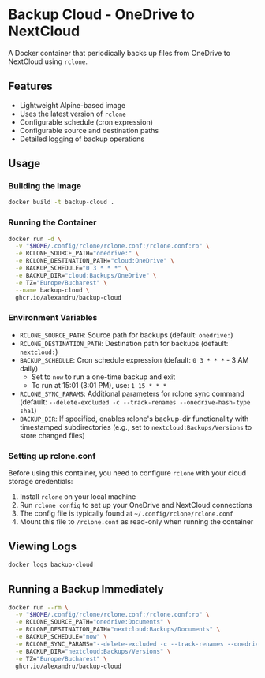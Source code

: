 # Backup Cloud - OneDrive to NextCloud

A Docker container that periodically backs up files from OneDrive to NextCloud using `rclone`.

## Features

- Lightweight Alpine-based image
- Uses the latest version of `rclone`
- Configurable schedule (cron expression)
- Configurable source and destination paths
- Detailed logging of backup operations

## Usage

### Building the Image

```bash
docker build -t backup-cloud .
```

### Running the Container

```bash
docker run -d \
  -v "$HOME/.config/rclone/rclone.conf:/rclone.conf:ro" \
  -e RCLONE_SOURCE_PATH="onedrive:" \
  -e RCLONE_DESTINATION_PATH="cloud:OneDrive" \
  -e BACKUP_SCHEDULE="0 3 * * *" \
  -e BACKUP_DIR="cloud:Backups/OneDrive" \
  -e TZ="Europe/Bucharest" \
  --name backup-cloud \
  ghcr.io/alexandru/backup-cloud
```

### Environment Variables

- `RCLONE_SOURCE_PATH`: Source path for backups (default: `onedrive:`)
- `RCLONE_DESTINATION_PATH`: Destination path for backups (default: `nextcloud:`)
- `BACKUP_SCHEDULE`: Cron schedule expression (default: `0 3 * * *` - 3 AM daily)
  - Set to `now` to run a one-time backup and exit
  - To run at 15:01 (3:01 PM), use: `1 15 * * *`
- `RCLONE_SYNC_PARAMS`: Additional parameters for rclone sync command (default: `--delete-excluded -c --track-renames --onedrive-hash-type sha1`)
- `BACKUP_DIR`: If specified, enables rclone's backup-dir functionality with timestamped subdirectories (e.g., set to `nextcloud:Backups/Versions` to store changed files)

### Setting up rclone.conf

Before using this container, you need to configure `rclone` with your cloud storage credentials:

1. Install `rclone` on your local machine
2. Run `rclone config` to set up your OneDrive and NextCloud connections
3. The config file is typically found at `~/.config/rclone/rclone.conf`
4. Mount this file to `/rclone.conf` as read-only when running the container

## Viewing Logs

```bash
docker logs backup-cloud
```

## Running a Backup Immediately

```bash
docker run --rm \
  -v "$HOME/.config/rclone/rclone.conf:/rclone.conf:ro" \
  -e RCLONE_SOURCE_PATH="onedrive:Documents" \
  -e RCLONE_DESTINATION_PATH="nextcloud:Backups/Documents" \
  -e BACKUP_SCHEDULE="now" \
  -e RCLONE_SYNC_PARAMS="--delete-excluded -c --track-renames --onedrive-hash-type sha1" \
  -e BACKUP_DIR="nextcloud:Backups/Versions" \
  -e TZ="Europe/Bucharest" \
  ghcr.io/alexandru/backup-cloud
```